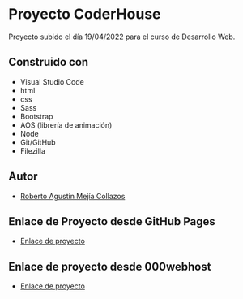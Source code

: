 # Proyecto CoderHouse

Proyecto subido el día 19/04/2022 para el curso de Desarrollo Web.

## Construido con

- Visual Studio Code
- html
- css
- Sass
- Bootstrap
- AOS (librería de animación)
- Node
- Git/GitHub
- Filezilla

## Autor

- [Roberto Agustín Mejía Collazos](https://github.com/RobertoMejiaCollazos)

## Enlace de Proyecto desde GitHub Pages

- [Enlace de proyecto](https://robertomejiacollazos.github.io/PROYECTO-CODERHOUSE/)

## Enlace de proyecto desde 000webhost

- [Enlace de proyecto](https://proyecto--coderhouse.000webhostapp.com/)